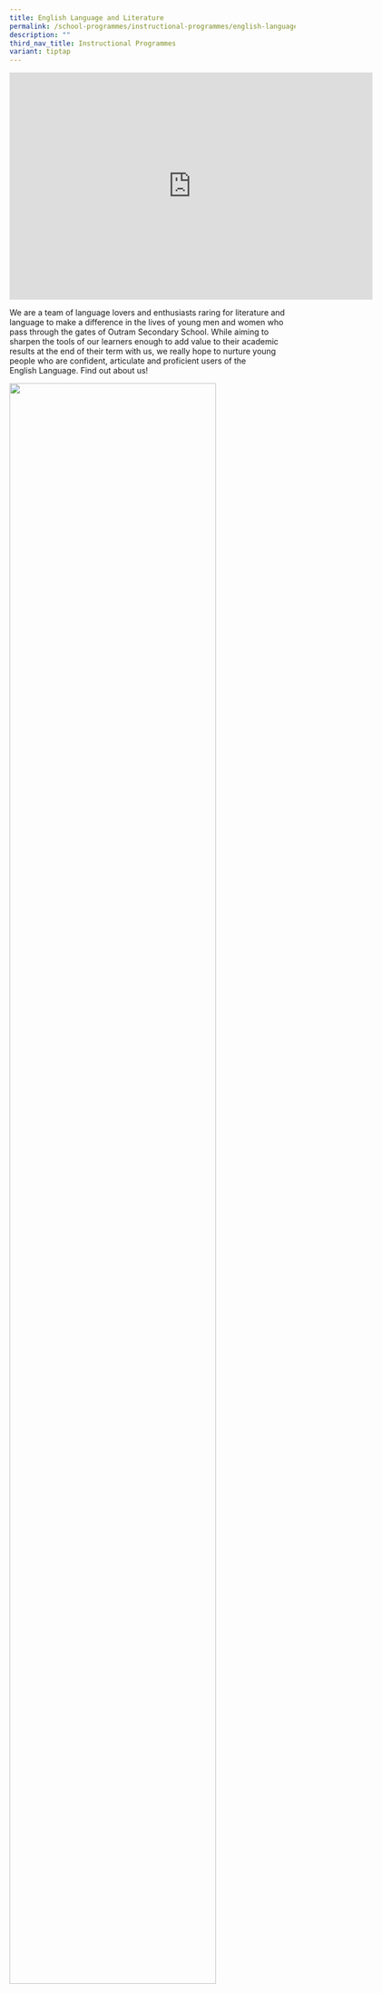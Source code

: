 ```yaml
---
title: English Language and Literature
permalink: /school-programmes/instructional-programmes/english-language/
description: ""
third_nav_title: Instructional Programmes
variant: tiptap
---
```

<div class="iframe-wrapper">
<iframe height="400" width="640" allowfullscreen="true" frameborder="0" src="https://docs.google.com/presentation/d/e/2PACX-1vRebHixLvAYOr8gaTqwFqRXM_wioFpG1Jb_wFRaFBt5cbthVz3kEsgzP_M3U3CCU0zNNQvZtK-Myksi/embed?start=false&amp;loop=false&amp;delayms=3000"></iframe>
</div>
<p>We are a team of language lovers and enthusiasts raring for literature
and language to make a difference in the lives of young men and women who
pass through the gates of Outram Secondary School. While aiming to sharpen
the tools of our learners enough to add value to their academic results
at the end of their term with us, we really hope to&nbsp;nurture young
people&nbsp;who are confident, articulate and proficient users of the English&nbsp;Language.
Find out about us!</p>
<p></p>
<div class="isomer-image-wrapper">
<img style="width: 85%;" height="auto" width="100%" alt="" src="/images/Instructional Programmes/English Language/eng_23.png">
</div>
<div class="isomer-image-wrapper">
<img style="width:70%;height:50%" height="auto" width="100%" src="/images/Instructional%20Programmes/English%20Language/EL20Pic.jpg">
</div>
<h4></h4>
<blockquote>
<h4><strong>Members</strong></h4>
</blockquote>
<table style="minWidth: 25px">
<colgroup>
<col>
</colgroup>
<tbody>
<tr>
<td rowspan="1" colspan="1">
<p>Mrs Cheryl Fan (HOD/EL)</p>
</td>
</tr>
<tr>
<td rowspan="1" colspan="1">
<p>Mrs Wong Ann Ann (LH/EL)</p>
</td>
</tr>
<tr>
<td rowspan="1" colspan="1">
<p>Ms Ismath Banu Yasseen (Acting SH/Lit)</p>
</td>
</tr>
<tr>
<td rowspan="1" colspan="1">
<p>Mr Dawa Tshering Sherpa (HOD/Ed Support)</p>
</td>
</tr>
<tr>
<td rowspan="1" colspan="1">
<p>Ms Zaiton (HOD/Student Management)</p>
</td>
</tr>
<tr>
<td rowspan="1" colspan="1">
<p>Mr Abdul Rahman Bin Abdul Rahim (ST/SS)</p>
</td>
</tr>
<tr>
<td rowspan="1" colspan="1">
<p>Ms Grace Ng Kah-Yi (ST/EL)</p>
</td>
</tr>
<tr>
<td rowspan="1" colspan="1">
<p>Mdm Shireen Shoban Stephen (ST/Ed Support)</p>
</td>
</tr>
<tr>
<td rowspan="1" colspan="1">
<p>Mr Samuel Ng Aik Siong (SH/ Ed Support)</p>
</td>
</tr>
<tr>
<td rowspan="1" colspan="1">
<p>Ms Aqilah Binte Juma’in (SH/Student Leadership &amp; Well-being)</p>
</td>
</tr>
<tr>
<td rowspan="1" colspan="1">
<p>Mr Prathivmohan S/O Chandramohan</p>
</td>
</tr>
<tr>
<td rowspan="1" colspan="1">
<p>Ms Diana Bte Othman</p>
<p></p>
</td>
</tr>
</tbody>
</table>
<p></p>
<blockquote>
<p><strong>Programmes</strong>
</p>
</blockquote>
<p>We are a team of language lovers and enthusiasts raring for literature
and language to make a difference in the lives of young men and women who
pass through the gates of Outram Secondary School. While aiming to sharpen
the tools of our learners enough to add value to their academic results
at the end of their term with us, we really hope to nurture young people
who are confident, articulate and proficient users of the English&nbsp;Language.
Find out about us!</p>
<blockquote>
<p><strong>Oral Skills Programme</strong> 
<br>
</p>
</blockquote>
<p>The department’s spirally progressive oral skills programme aims to build
confidence in young speakers from Secondary 1 to 3 to represent themselves,
represent others and represent issues in fun and collaborative ways:
<br>
</p>
<ul>
<li>
<p>Representing Self (Personal voice) through Drama Pedagogies in Secondary
1
<br>
</p>
</li>
<li>
<p>Representing Others (Empathy by listening, paraphrasing and summarising)
through Broadcast Journalism in Secondary 2
<br>
</p>
</li>
<li>
<p>Representing Issues (Social concerns) through Debate in Secondary 3</p>
</li>
</ul>
<blockquote>
<p><strong>Multiliteracies Programme </strong>
<br>
</p>
</blockquote>
<p>In today’s world where technology and media reaches its arms into every
aspect of our daily lives, bimodal and multimodal texts (Chan &amp; Chia,
2014) such as advertisements, posters, brochures, billboards, moving pictures,
animation, social media platforms such as blogs, facebook, video games,
picture books, digital news and the like proliferate at an unprecedented
speed. At OSS, students learn to appreciate and review multimodal texts
through:
<br>
</p>
<ul>
<li>
<p>Principles of Advertising (Bimodal sources) in Secondary 1
<br>
</p>
</li>
<li>
<p>Film Review (Multimodal sources) in Secondary 2
<br>
</p>
</li>
<li>
<p>Understanding Visual Texts through Mirror Reading and OUI Thinking Frame
in Secondary 3
<br>
</p>
</li>
</ul>
<blockquote>
<p><strong>ARP@Outram (Applied Reading Programme)</strong>
</p>
</blockquote>
<p>Since 2020, the department embarked on an integrated skills acquisition
program named the ARP@Outram. An applied reading program, this department-wide
initiative aims to provide a platform for students to share their reading
interests with their classmates who will respond to the stories they hear
from their peers. Students also learn about pertinent general affairs and
topics of relevance through monthly multimodal presentations. These activities
throughout the year will activate interest in reading, writing and learning
through multimodal media such as videos, images, texts and audio resources.</p>
<ul data-tight="true" class="tight">
<li>
<p><strong>Weekly Opening Read</strong> 
<br>
</p>
</li>
<li>
<p><strong>Monthly News-in-Class Presentations</strong> 
<br>
</p>
</li>
</ul>
<table style="minWidth: 50px">
<colgroup>
<col>
<col>
</colgroup>
<tbody>
<tr>
<th rowspan="1" colspan="1">
<p><strong>2020</strong>
</p>
</th>
<th rowspan="1" colspan="1">
<p>Food Innovation
<br>Climate Change
<br>The Virus Within
<br>Popular Culture
<br>Unconventional Hobbies
<br>The National Pride</p>
</th>
</tr>
<tr>
<td rowspan="1" colspan="1">
<p><strong>2021</strong>
</p>
</td>
<td rowspan="1" colspan="1">
<p>Our Digital Life
<br>A K-pop World
<br>City of the Future
<br>Mind Your Manners
<br>Junk Food in Disguise</p>
</td>
</tr>
<tr>
<td rowspan="3" colspan="1">
<p><strong>2022</strong>
</p>
</td>
<td rowspan="1" colspan="1">
<p><strong>S1</strong> 
<br>Food Innovation
<br>Climate Change
<br>Pop Culture
<br>Unconventional Hobbies</p>
</td>
</tr>
<tr>
<td rowspan="1" colspan="1">
<p><strong>S2</strong> 
<br>Pop Culture - Kpop, Kdrama, Hallyu (Korean Wave)
<br>IT - Digital Life, Online Footprint ,Gaming
<br>Famous Sports Celebrities
<br>Healthy Lifestyle – Junk Food in Disguise</p>
</td>
</tr>
<tr>
<td rowspan="1" colspan="1">
<p><strong>S3</strong> 
<br>Inspirational People
<br>TT - IT/ Gaming
<br>Career Guidance - Unique Occupations
<br>Local Enterprise/ Business
<br>TT - Sports</p>
</td>
</tr>
</tbody>
</table>
<p><strong>Creative Writing Activities</strong> 
<br>&nbsp;</p>
<ul data-tight="true" class="tight">
<li>
<p>Guided Imagery</p>
</li>
<li>
<p>Whose Story is it?
<br>
</p>
</li>
</ul>
<div class="isomer-image-wrapper">
<img style="width:70%;height:50%" height="auto" width="100%" src="/images/Instructional%20Programmes/English%20Language/Pic201.jpg">
</div>
<p><strong>Outram Ink Blog</strong> 
<br>
<br>Read our students’ published works on the students’ blog:&nbsp; <a href="https://cheryllimmingyuh.wixsite.com/outram-writes" rel="noopener noreferrer nofollow" target="_blank">Outram Ink</a> 
<br>
<br>
</p>
<div class="isomer-image-wrapper">
<img style="width:100%;height:50%" height="auto" width="100%" src="/images/Instructional%20Programmes/English%20Language/E1NEW.png">
</div>
<p>
<br><strong>LitE Up!</strong> 
<br>
</p>
<p>The Literature and English teams join hands to organize an annual day
of fun for the Secondary 1s and 2s. Games include Spelling Bee, Running
Idioms, Caption This!, Act Up, Choral Reading and the finale, Character
Parade.
<br>
</p>
<div class="isomer-image-wrapper">
<img style="width:70%;height:50%" height="auto" width="100%" src="/images/Instructional%20Programmes/English%20Language/EP02.jpg">
</div>
<blockquote>
<p></p>
<p><strong>Enrichment and Learning Journeys </strong>
<br>
</p>
</blockquote>
<p>Secondary 1 (2023)</p>
<p></p>
<p>Literature Drama Appreciation Learning Journey to Act 3 International</p>
<p></p>
<div class="isomer-image-wrapper">
<img style="width: 60%;" height="auto" width="100%" alt="" src="/images/Instructional Programmes/English Language/Screenshot_2024_01_31_113517.png">
</div>
<p>Secondary 3 Literature</p>
<p>Jurong West Secondary School Literature Symposium</p>
<p></p>
<div class="isomer-image-wrapper">
<img style="width: 50%;" height="auto" width="100%" alt="" src="/images/Instructional Programmes/English Language/Screenshot_2024_01_31_151947.png">
</div>
<p>&nbsp;</p>
<p><strong>Selling Dreams Exhibition at the National Library</strong> 
<br>
</p>
<div class="isomer-image-wrapper">
<img style="width:70%;height:50%" height="auto" width="100%" src="/images/Instructional%20Programmes/English%20Language/EP03.jpg">
</div>
<p>
<br><strong>Watch-a-Play! Drama Appreciation</strong> 
<br>
</p>
<div class="isomer-image-wrapper">
<img style="width:70%;height:50%" height="auto" width="100%" src="/images/Instructional%20Programmes/English%20Language/EP04.jpg">
</div>
<p><strong>Visit to the State Courts</strong> 
<br>
</p>
<div class="isomer-image-wrapper">
<img style="width:70%;height:50%" height="auto" width="100%" src="/images/Instructional%20Programmes/English%20Language/EP05.jpg">
</div>
<p></p>
<blockquote>
<h4><strong>Competitions</strong> <br></h4>
</blockquote>
<p><strong>ACJC Orator’s Trophy (2023)</strong>
</p>
<p><strong>Certificates of Participation</strong>
</p>
<ul data-tight="true" class="tight">
<li>
<p>Aisyah Binte Sazali from Sec 3/3, and</p>
</li>
<li>
<p>Poh Keng Leng, Mark from Sec 2/4</p>
<p></p>
<div class="isomer-image-wrapper">
<img style="width: 50%;" height="auto" width="100%" alt="" src="/images/Instructional Programmes/English Language/dsfds.jpg">
</div>
</li>
</ul>
<p></p>
<p><strong>Queen’s Commonwealth Essay Competition (2023)</strong>
</p>
<p><strong>Certificates of Participation</strong>
</p>
<ul data-tight="true" class="tight">
<li>
<p>Evangeline Huang Sec 2/4</p>
</li>
<li>
<p>Chloe Sidney Hakim Sec 3/4</p>
</li>
<li>
<p>Goh Ting Shuen, Vera Sec 3/4</p>
</li>
</ul>
<table style="minWidth: 100px">
<colgroup>
<col>
<col>
<col>
<col>
</colgroup>
<tbody>
<tr>
<td rowspan="1" colspan="1">
<p>1</p>
</td>
<td rowspan="1" colspan="1">
<p>YEO LER EN</p>
</td>
<td rowspan="1" colspan="1">
<p>S1/3</p>
</td>
<td rowspan="1" colspan="1">
<p>Certificate Of Participation</p>
</td>
</tr>
<tr>
<td rowspan="1" colspan="1">
<p>2</p>
</td>
<td rowspan="1" colspan="1">
<p>ROHAN FATHIMA MARUWA</p>
</td>
<td rowspan="1" colspan="1">
<p>S2/2</p>
</td>
<td rowspan="1" colspan="1">
<p>Bronze</p>
</td>
</tr>
<tr>
<td rowspan="1" colspan="1">
<p>3</p>
</td>
<td rowspan="1" colspan="1">
<p>ISAAC HAMZAH BIN MUHAMMAD ISKANDAR</p>
</td>
<td rowspan="1" colspan="1">
<p>S2/2</p>
</td>
<td rowspan="1" colspan="1">
<p>Silver</p>
</td>
</tr>
<tr>
<td rowspan="1" colspan="1">
<p>4</p>
</td>
<td rowspan="1" colspan="1">
<p>LIM JUNTAO JAVIER</p>
</td>
<td rowspan="1" colspan="1">
<p>S2/2</p>
</td>
<td rowspan="1" colspan="1">
<p>Certificate Of Participation</p>
</td>
</tr>
<tr>
<td rowspan="1" colspan="1">
<p>5</p>
</td>
<td rowspan="1" colspan="1">
<p>TAN ZI CONG JOEL</p>
</td>
<td rowspan="1" colspan="1">
<p>S2/2</p>
</td>
<td rowspan="1" colspan="1">
<p>Certificate Of Participation</p>
</td>
</tr>
<tr>
<td rowspan="1" colspan="1">
<p>6</p>
</td>
<td rowspan="1" colspan="1">
<p>AISYAH BINTE SAZALI</p>
</td>
<td rowspan="1" colspan="1">
<p>S2/3</p>
</td>
<td rowspan="1" colspan="1">
<p>Certificate Of Participation</p>
</td>
</tr>
<tr>
<td rowspan="1" colspan="1">
<p>7</p>
</td>
<td rowspan="1" colspan="1">
<p>CHUA JIA NING ABIGAIL (CAI JIANING)</p>
</td>
<td rowspan="1" colspan="1">
<p>S2/3</p>
</td>
<td rowspan="1" colspan="1">
<p>Certificate Of Participation</p>
</td>
</tr>
<tr>
<td rowspan="1" colspan="1">
<p>8</p>
</td>
<td rowspan="1" colspan="1">
<p>CHLOE SIDNEY HAKIM</p>
</td>
<td rowspan="1" colspan="1">
<p>S2/4</p>
</td>
<td rowspan="1" colspan="1">
<p>Bronze</p>
</td>
</tr>
<tr>
<td rowspan="1" colspan="1">
<p>9</p>
</td>
<td rowspan="1" colspan="1">
<p>HANAH ANG RUI-JUN</p>
</td>
<td rowspan="1" colspan="1">
<p>S2/4</p>
</td>
<td rowspan="1" colspan="1">
<p>Certificate Of Participation</p>
</td>
</tr>
<tr>
<td rowspan="1" colspan="1">
<p>10</p>
</td>
<td rowspan="1" colspan="1">
<p>OKABAYASHI WAKA</p>
</td>
<td rowspan="1" colspan="1">
<p>S2/4</p>
</td>
<td rowspan="1" colspan="1">
<p>Certificate Of Participation</p>
</td>
</tr>
<tr>
<td rowspan="1" colspan="1">
<p>11</p>
</td>
<td rowspan="1" colspan="1">
<p>KOH CHEN LIN, SHERRY</p>
</td>
<td rowspan="1" colspan="1">
<p>S3/2</p>
</td>
<td rowspan="1" colspan="1">
<p>Certificate Of Participation</p>
</td>
</tr>
<tr>
<td rowspan="1" colspan="1">
<p>12</p>
</td>
<td rowspan="1" colspan="1">
<p>SHERLYN ANG XIN YI</p>
</td>
<td rowspan="1" colspan="1">
<p>S3/2</p>
</td>
<td rowspan="1" colspan="1">
<p>Gold</p>
</td>
</tr>
<tr>
<td rowspan="1" colspan="1">
<p>13</p>
</td>
<td rowspan="1" colspan="1">
<p>LIM MING LE JERICHO JAVIER</p>
</td>
<td rowspan="1" colspan="1">
<p>S3/2</p>
</td>
<td rowspan="1" colspan="1">
<p>Bronze</p>
</td>
</tr>
<tr>
<td rowspan="1" colspan="1">
<p>14</p>
</td>
<td rowspan="1" colspan="1">
<p>HEIDI TEH ELIE</p>
</td>
<td rowspan="1" colspan="1">
<p>S3/3</p>
</td>
<td rowspan="1" colspan="1">
<p>Certificate Of Participation</p>
</td>
</tr>
<tr>
<td rowspan="1" colspan="1">
<p>15</p>
</td>
<td rowspan="1" colspan="1">
<p>THAM XIU YI ELISSA SILVA</p>
</td>
<td rowspan="1" colspan="1">
<p>S3/3</p>
</td>
<td rowspan="1" colspan="1">
<p>Bronze</p>
</td>
</tr>
<tr>
<td rowspan="1" colspan="1">
<p>16</p>
</td>
<td rowspan="1" colspan="1">
<p>ALEXIS PANG LI WEN</p>
</td>
<td rowspan="1" colspan="1">
<p>S3/4</p>
</td>
<td rowspan="1" colspan="1">
<p>Certificate Of Participation</p>
</td>
</tr>
<tr>
<td rowspan="1" colspan="1">
<p>17</p>
</td>
<td rowspan="1" colspan="1">
<p>MA BIANCA MARIA CHOU</p>
</td>
<td rowspan="1" colspan="1">
<p>S3/4</p>
</td>
<td rowspan="1" colspan="1">
<p>Bronze</p>
</td>
</tr>
<tr>
<td rowspan="1" colspan="1">
<p>18</p>
</td>
<td rowspan="1" colspan="1">
<p>ALDEN ANG WEN YONG</p>
</td>
<td rowspan="1" colspan="1">
<p>S3/4</p>
</td>
<td rowspan="1" colspan="1">
<p>Certificate Of Participation</p>
</td>
</tr>
<tr>
<td rowspan="1" colspan="1">
<p>19</p>
</td>
<td rowspan="1" colspan="1">
<p>OSTEN KOH JIN HENG</p>
</td>
<td rowspan="1" colspan="1">
<p>S3/4</p>
</td>
<td rowspan="1" colspan="1">
<p>Certificate Of Participation</p>
</td>
</tr>
<tr>
<td rowspan="1" colspan="1">
<p>20</p>
</td>
<td rowspan="1" colspan="1">
<p>TAN JING YI</p>
</td>
<td rowspan="1" colspan="1">
<p>S4/3</p>
</td>
<td rowspan="1" colspan="1">
<p>Bronze</p>
</td>
</tr>
<tr>
<td rowspan="1" colspan="1">
<p>21</p>
</td>
<td rowspan="1" colspan="1">
<p>NICHOLAS NGAN WEI HON</p>
</td>
<td rowspan="1" colspan="1">
<p>S4/3</p>
</td>
<td rowspan="1" colspan="1">
<p>Certificate Of Participation</p>
</td>
</tr>
</tbody>
</table>
<p></p>
<div class="isomer-image-wrapper">
<img style="width: 60%;" height="auto" width="100%" alt="" src="/images/Instructional Programmes/English Language/vbvcbcv.jpg">
</div>
<p><strong>Live On Festival (Writing Competition)</strong>
</p>
<p><strong><u>2023</u></strong>
</p>
<p>The Live On Festival is annual competition that encourages participants,
in particular youths, to express their thoughts on organ donation and transplantation
through art and writing. It is organised by the National Organ Transplant
Unit (NOTU), Ministry of Health (MOH).</p>
<p></p>
<div class="isomer-image-wrapper">
<img style="width: 60%;" height="auto" width="100%" alt="dfdfds" src="/images/Instructional Programmes/English Language/dfdsf.jpg">
</div>
<p>Jaiaree Rattawit (Special Mention, Junior Category)</p>
<p>Read online <a rel="noopener noreferrer nofollow" target="_blank">https://www.liveon.gov.sg/essay-showcase.html?Essayid=322</a>
</p>
<p><strong><u>2022</u></strong>
</p>
<p></p>
<div class="isomer-image-wrapper">
<img style="width: 50%;" height="auto" width="100%" alt="" src="/images/Instructional Programmes/English Language/cdc.jpg">
</div>
<p>Heidi Teh Elie (Special Mention, Senior Category)</p>
<p>Read online <a rel="noopener noreferrer nofollow" target="_blank">https://www.liveon.gov.sg/essay-showcase.html?Essayid=243</a>
</p>
<p></p>
<p><strong>The Queen’s Commonwealth Essay Competition (Anglo-Chinese Junior College) </strong>
<br>&nbsp;The Queen's Commonwealth Essay Competition is the world's oldest
international writing competition for schools, established since 1883.
For 2021, the Competition theme was Community in the Commonwealth, and
the essay topics were centered round the Covid-19 pandemic.
<br>
</p>
<p>We are pleased to announce the following good results. Bravo, Outram writers!
<br>
</p>
<table style="minWidth: 100px">
<colgroup>
<col>
<col>
<col>
<col>
</colgroup>
<tbody>
<tr>
<th rowspan="1" colspan="1">
<p>1.</p>
</th>
<th rowspan="1" colspan="1">
<p>TAN JING YI</p>
</th>
<th rowspan="1" colspan="1">
<p>S3-3</p>
</th>
<th rowspan="1" colspan="1">
<p>Silver Award</p>
</th>
</tr>
<tr>
<td rowspan="1" colspan="1">
<p>2.</p>
</td>
<td rowspan="1" colspan="1">
<p>ALYSSA TEO XIN RU</p>
</td>
<td rowspan="1" colspan="1">
<p>S3-4</p>
</td>
<td rowspan="1" colspan="1">
<p>Silver Award</p>
</td>
</tr>
<tr>
<td rowspan="1" colspan="1">
<p>3.</p>
</td>
<td rowspan="1" colspan="1">
<p>HO ZI LE ZAEYEA</p>
</td>
<td rowspan="1" colspan="1">
<p>S2-3</p>
</td>
<td rowspan="1" colspan="1">
<p>Bronze Award</p>
</td>
</tr>
<tr>
<td rowspan="1" colspan="1">
<p>4.</p>
</td>
<td rowspan="1" colspan="1">
<p>LYON KHOW MAEDA</p>
</td>
<td rowspan="1" colspan="1">
<p>S3-3</p>
</td>
<td rowspan="1" colspan="1">
<p>Bronze Award</p>
</td>
</tr>
<tr>
<td rowspan="1" colspan="1">
<p>5.</p>
</td>
<td rowspan="1" colspan="1">
<p>NICHOLAS NGAN WEI HON</p>
</td>
<td rowspan="1" colspan="1">
<p>S3-3</p>
</td>
<td rowspan="1" colspan="1">
<p>Bronze Award</p>
</td>
</tr>
<tr>
<td rowspan="1" colspan="1">
<p>6.</p>
</td>
<td rowspan="1" colspan="1">
<p>ALYA MAISARAH BINTE MOHAMMAD ZAZALEE</p>
</td>
<td rowspan="1" colspan="1">
<p>S2-2</p>
</td>
<td rowspan="1" colspan="1">
<p>Certificate of Participation</p>
</td>
</tr>
<tr>
<td rowspan="1" colspan="1">
<p>7.</p>
</td>
<td rowspan="1" colspan="1">
<p>SHERLYN ANG XIN YI</p>
</td>
<td rowspan="1" colspan="1">
<p>S2-2</p>
</td>
<td rowspan="1" colspan="1">
<p>Certificate of Participation</p>
</td>
</tr>
<tr>
<td rowspan="1" colspan="1">
<p>8.</p>
</td>
<td rowspan="1" colspan="1">
<p>LIM MING LE JERICHO JAVIER</p>
</td>
<td rowspan="1" colspan="1">
<p>S2-2</p>
</td>
<td rowspan="1" colspan="1">
<p>Certificate of Participation</p>
</td>
</tr>
<tr>
<td rowspan="1" colspan="1">
<p>9.</p>
</td>
<td rowspan="1" colspan="1">
<p>LEE E YU GRACE</p>
</td>
<td rowspan="1" colspan="1">
<p>S2-3</p>
</td>
<td rowspan="1" colspan="1">
<p>Certificate of Participation</p>
</td>
</tr>
<tr>
<td rowspan="1" colspan="1">
<p>10.</p>
</td>
<td rowspan="1" colspan="1">
<p>HO CONG THANH</p>
</td>
<td rowspan="1" colspan="1">
<p>S2-3</p>
</td>
<td rowspan="1" colspan="1">
<p>Certificate of Participation</p>
</td>
</tr>
<tr>
<td rowspan="1" colspan="1">
<p>11.</p>
</td>
<td rowspan="1" colspan="1">
<p>JAKOB FOK YING NING</p>
</td>
<td rowspan="1" colspan="1">
<p>S3-3</p>
</td>
<td rowspan="1" colspan="1">
<p>Certificate of Participation</p>
</td>
</tr>
</tbody>
</table>
<p>
<br><strong>Orator’s Trophy (Anglo-Chinese Junior College)</strong> 
<br>
</p>
<div class="isomer-image-wrapper">
<img style="width:70%;height:50%" height="auto" width="100%" src="/images/Instructional%20Programmes/English%20Language/ES01.jpg">
</div>
<div class="isomer-image-wrapper">
<img style="width:70%;height:50%" height="auto" width="100%" src="/images/Instructional%20Programmes/English%20Language/ES02.jpg">
</div>
<p>
<br><strong>National Schools Literature Festival (NSLF)</strong> 
<br>
</p>
<div class="isomer-image-wrapper">
<img style="width:70%;height:50%" height="auto" width="100%" src="/images/Instructional%20Programmes/English%20Language/ES03.jpg">
</div>
<div class="isomer-image-wrapper">
<img style="width:70%;height:50%" height="auto" width="100%" src="/images/Instructional%20Programmes/English%20Language/ES04.jpg">
</div>
<div class="isomer-image-wrapper">
<img style="width:70%;height:50%" height="auto" width="100%" src="/images/Instructional%20Programmes/English%20Language/ES05.jpg">
</div>
<div class="isomer-image-wrapper">
<img style="width:70%;height:50%" height="auto" width="100%" src="/images/Instructional%20Programmes/English%20Language/ES06.jpg">
</div>
<p>
<br><strong>OSS Speakability Award</strong> 
<br>
</p>
<table style="minWidth: 75px">
<colgroup>
<col>
<col>
<col>
</colgroup>
<tbody>
<tr>
<td rowspan="1" colspan="1">
<p>2021</p>
</td>
<td rowspan="1" colspan="1">
<p>Overall Winner: Martin Ethan Mina (Sec 3/4)</p>
</td>
<td rowspan="1" colspan="1">
<p>Video Link: Overall Winner
<br>
<br><strong><a href="https://drive.google.com/file/d/13VKxdbXO1yQ3uWkYELJJgIEEZW1j8gb0/view?usp=sharing" rel="noopener noreferrer nofollow" target="_blank">https://drive.google.com/file/d/13VKxdbXO1yQ3uWkYELJJgIEEZW1j8gb0/view?usp=sharing</a></strong>
</p>
</td>
</tr>
</tbody>
</table>
<p>
<br><strong>Write for Kindness Competition</strong> 
<br><strong>Poetry writing</strong> 
<br>
</p>
<div class="isomer-image-wrapper">
<img style="width:70%;height:50%" height="auto" width="100%" src="/images/Instructional%20Programmes/English%20Language/ES07.jpg">
</div>
<div class="isomer-image-wrapper">
<img style="width:70%;height:50%" height="auto" width="100%" src="/images/Instructional%20Programmes/English%20Language/The20Upstander20by20Sharvin20Sekar20and20Koh20Chen20Soon.jpg">
</div>
<p>
<br><strong>'Kindness Makes Us Stronger' Sharvin Sekar (Sec 2/4), Koh Chen Soon (Sec2/4)</strong> 
<br>
</p>
<table style="minWidth: 75px">
<colgroup>
<col>
<col>
<col>
</colgroup>
<tbody>
<tr>
<th rowspan="1" colspan="1">
<p>2021</p>
</th>
<th rowspan="1" colspan="2">
<p>Poetry writing
<br>
<br>
<br>Write for Kindness is a national creative-writing competition organised
by the Singapore Kindness Movement (SKM), with the Singapore Book Council
as its programme partner. It is a platform for secondary, junior college,
centralised institute, madrasah and international school students to promote
kindness to the younger audience by creating age-appropriate and culturally
relevant children’s stories, through short stories, poetry, illustrations
and songs</p>
</th>
</tr>
<tr>
<td rowspan="1" colspan="1">
<p></p>
</td>
<td rowspan="1" colspan="1">
<p>‘A Sweet Little Act’ Florence Seah Kah Woon (Sec 2/3) Turmunkh Solongo
(Sec 2/3)</p>
</td>
<td rowspan="1" colspan="1">
<p>‘The Wounded Wolf and the Warm-hearted Farmer’ Lim Ming Le Jericho Javier
(Sec 2/2) Ngim Adriel Daxin Garcia (Sec 2/2)
<br>
<br>
</p>
</td>
</tr>
<tr>
<td rowspan="1" colspan="1">
<p>2020</p>
</td>
<td rowspan="1" colspan="1">
<p><strong>Poetry writing</strong>
</p>
</td>
<td rowspan="1" colspan="1">
<p></p>
</td>
</tr>
</tbody>
</table>
<p>
<br>
</p>
<div class="isomer-image-wrapper">
<img style="width:70%;height:50%" height="auto" width="100%" src="/images/Instructional%20Programmes/English%20Language/ES08.jpg">
</div>
<p>
<br><a href="https://www.kindness.sg/news/congratulations-to-the-write-for-kindness-2020-winners/" rel="noopener noreferrer nofollow" target="_blank">https://www.kindness.sg/news/congratulations-to-the-write-for-kindness-2020-winners/</a> 
<br><strong>Poetry Writing 2019</strong> 
<br>‘A Helping Hand’ - 2nd&nbsp;place ‘A Friend in Need is a Friend Indeed’
- Consolation Prize
<br>
</p>
<div class="isomer-image-wrapper">
<img style="width:70%;height:50%" height="auto" width="100%" src="/images/Instructional%20Programmes/English%20Language/ES09.jpg">
</div>
<p><strong>2018 Poetry Writing 2018</strong> 
<br>‘The power of Kindness’ – Champion ‘At the Playground’ – 3rd&nbsp;place
<br>
</p>
<div class="isomer-image-wrapper">
<img style="width:70%;height:50%" height="auto" width="100%" src="/images/Instructional%20Programmes/English%20Language/ES10.jpg">
</div>
<p><strong>Story Writing</strong> 
<br>
</p>
<div class="isomer-image-wrapper">
<img style="width:70%;height:50%" height="auto" width="100%" src="/images/Instructional%20Programmes/English%20Language/06.png">
</div>
<p>Andrea Seng Jun Xin&nbsp;(Sec 2/3), Adriana Batrisyia Binte Steve Arifianto
(Sec 2/5), Briones Cheyanna Carlyn Javier (Sec 2/5), Diana Hue (Sec 2/5),
and Tan Swee Ling (Sec 2/5)
<br><strong>Singapore Secondary Schools Debating Championships (SSSDC) 2019</strong> 
<br>
</p>
<p>In our first foray into SSSDC, the team won 2 out of 3 rounds in the preliminaries
and Justine Hari Muruga (Sec 4/5) won Best Speaker in Round 2.
<br>
</p>
<p>Debaters: Maria Reyes (Sec 32), Basil Hia &amp; Brendan Lim (Sec 4/5)
<br>
</p>
<div class="isomer-image-wrapper">
<img style="width:70%;height:50%" height="auto" width="100%" src="/images/Instructional%20Programmes/English%20Language/E6.jpg">
</div>
<div class="isomer-image-wrapper">
<img style="width:70%;height:50%" height="auto" width="100%" src="/images/Instructional%20Programmes/English%20Language/E7.jpg">
</div>
<p>
<br><strong>Scrabble Competition 2019</strong> 
<br>
</p>
<p>A team of Secondary 4 students took an enjoyable Sunday afternoon out
for intense rounds of scrabble at Jurong Green CC.
<br>
</p>
<div class="isomer-image-wrapper">
<img style="width:70%;height:50%" height="auto" width="100%" src="/images/Instructional%20Programmes/English%20Language/E8.jpg">
</div>
<p>
<br><strong>Tales of ‘S’ (Civica) 2018</strong> 
<br>
</p>
<p>Winning Entry from William Wang Silang (Sec 4/4).
<br>
</p>
<div class="isomer-image-wrapper">
<img style="width:70%;height:50%" height="auto" width="100%" src="/images/Instructional%20Programmes/English%20Language/E12.jpg">
</div>
<p>
<br>
</p>
<p><strong>ICAS Writing Competition (University of New South Wales)</strong> 
<br>
</p>
<p>30 students took part in 2018 and received certificates of Credit, Merit
and Participation.
<br>
</p>
<p><strong>Oldham Cup (ACJC) 2017</strong> 
<br>
</p>
<p>The team comprising Zander Widjaja, Nguyen Hai Duong (Sec 4/4) and Shyanne&nbsp;
(Sec 4/5) won 2 rounds out of 8 in their inaugural outing.</p>
<div class="isomer-image-wrapper">
<img style="width:70%;height:50%" height="auto" width="100%" src="/images/Instructional%20Programmes/English%20Language/E14.jpg">
</div>
<p>&nbsp;&nbsp;&nbsp;&nbsp;</p>
<p><strong>Outram Times</strong>
</p>
<p>&nbsp;&nbsp;&nbsp;</p>
<table style="minWidth: 25px">
<colgroup>
<col>
</colgroup>
<tbody>
<tr>
<th rowspan="1" colspan="1">
<p><a href="/files/School%20Programmes/Instructional%20Programmes/English%20Language/Outram%20Times%20-%20Version%204%20(1)%20(1).pdf" rel="noopener noreferrer nofollow" target="_blank">Outram Times 2018</a>
</p>
</th>
</tr>
<tr>
<td rowspan="1" colspan="1">
<p><strong><a href="/files/School%20Programmes/Instructional%20Programmes/English%20Language/2017%20(Version%204).pdf" rel="noopener noreferrer nofollow" target="_blank">Outram Times 2017</a></strong>
</p>
</td>
</tr>
<tr>
<td rowspan="1" colspan="1">
<p><strong><a href="/files/School%20Programmes/Instructional%20Programmes/English%20Language/outramtimes2.pdf" rel="noopener noreferrer nofollow" target="_blank">Outram Times 2016</a></strong>
</p>
</td>
</tr>
<tr>
<td rowspan="1" colspan="1">
<p><strong><a href="/files/School%20Programmes/Instructional%20Programmes/English%20Language/Publication_Outram%20Times12%20(2).pdf" rel="noopener noreferrer nofollow" target="_blank">Outram Times 2015</a></strong>
</p>
</td>
</tr>
</tbody>
</table>
<p></p>
<p></p>
<p><strong>English Resources</strong>
</p>
<p><strong>For Students</strong> 
<br><strong><u>Video Resources</u></strong><u> </u>
<br>
<br>
</p>
<table style="minWidth: 50px">
<colgroup>
<col>
<col>
</colgroup>
<tbody>
<tr>
<th rowspan="1" colspan="1">
<div class="isomer-image-wrapper">
<img style="width: 100%" height="129" width="212" alt="EL page.JPG" src="/images/Instructional%20Programmes/English%20Language/ER01.jpg">
</div>
<p>
<br>
</p>
</th>
<th rowspan="1" colspan="1">
<p><a href="https://www.youtube.com/watch?v=_VatAaGIVV8&amp;t=32s" rel="noopener noreferrer nofollow" target="_blank">How to Capture PAC in Reading Aloud O &amp; N Level English Oral</a> 
<br>
<br><a href="https://www.youtube.com/watch?v=_VatAaGIVV8&amp;t=32s" rel="noopener noreferrer nofollow" target="_blank">Examination</a>
</p>
</th>
</tr>
<tr>
<td rowspan="1" colspan="1">
<div class="isomer-image-wrapper">
<img style="width: 100%" height="134" width="213" alt="Pic 1.PNG" src="/images/Instructional%20Programmes/English%20Language/ER02.jpg">
</div>
</td>
<td rowspan="1" colspan="1">
<p>
<br><strong><a href="https://www.youtube.com/watch?v=Nk2zZ0d27OA&amp;t=58s&amp;litebox=1" rel="noopener noreferrer nofollow" target="_blank">GCE O &amp; N Level Persuasive Writing Part 1 Overview English </a></strong>
<br><strong><a href="https://www.youtube.com/watch?v=Nk2zZ0d27OA&amp;t=58s&amp;litebox=1" rel="noopener noreferrer nofollow" target="_blank">Language (Argumentative Essay)</a></strong>
</p>
</td>
</tr>
<tr>
<td rowspan="1" colspan="1">
<div class="isomer-image-wrapper">
<img style="width: 100%" height="132" width="212" alt="Pic 2.PNG" src="/images/Instructional%20Programmes/English%20Language/ER03.jpg">
</div>
<div class="isomer-image-wrapper">
<img style="width: 100%" height="auto" width="16" src="https://outramsec-moe-edu-sg-admin.cwp.sg/pix/spacer.gif">
</div>
</td>
<td rowspan="1" colspan="1">
<p><strong><a href="https://www.youtube.com/watch?v=WTTIN9JHx1o&amp;t=50s&amp;litebox=1" rel="noopener noreferrer nofollow" target="_blank">Persuasive Writing Part 2 Constructing Arguments &amp; Introduction O &amp; N Level (Argumentative Essay)</a></strong>
</p>
</td>
</tr>
<tr>
<td rowspan="1" colspan="1">
<div class="isomer-image-wrapper">
<img style="width: 100%" height="122" width="213" alt="pic 3.PNG" src="/images/Instructional%20Programmes/English%20Language/ER04.jpg">
</div>
</td>
<td rowspan="1" colspan="1">
<p><strong><a href="https://www.youtube.com/watch?v=mI6OZrrTBPI&amp;t=41s&amp;litebox=1" rel="noopener noreferrer nofollow" target="_blank">GCE O &amp; N Level Persuasive Writing Part 3 Language Features &amp; Hedging English (Argumentative Essay)</a></strong>
</p>
</td>
</tr>
<tr>
<td rowspan="1" colspan="1">
<div class="isomer-image-wrapper">
<img style="width: 100%" height="123" width="216" alt="pic 4.PNG" src="/images/Instructional%20Programmes/English%20Language/ER05.jpg">
</div>
</td>
<td rowspan="1" colspan="1">
<p><strong><a href="https://www.youtube.com/watch?v=VzoXJ2TEk0M&amp;t=61s&amp;litebox=1" rel="noopener noreferrer nofollow" target="_blank">GCE O &amp; N Level Persuasive Writing Part 4 Types of Supporting Material (Argumentative Essay) English</a></strong>
</p>
</td>
</tr>
<tr>
<td rowspan="1" colspan="1">
<div class="isomer-image-wrapper">
<img style="width: 100%" height="122" width="216" alt="pic 5.PNG" src="/images/Instructional%20Programmes/English%20Language/ER06.jpg">
</div>
</td>
<td rowspan="1" colspan="1">
<p><strong><a href="https://www.youtube.com/watch?v=WTzpS43AUSk&amp;t=55s&amp;litebox=1" rel="noopener noreferrer nofollow" target="_blank">GCE O &amp; N Level Persuasive Writing Part 5 Checklist &amp; Idea Map (Argumentative Essay) English</a></strong>
</p>
</td>
</tr>
<tr>
<td rowspan="1" colspan="1">
<div class="isomer-image-wrapper">
<img style="width: 100%" height="auto" width="100%" alt="EL Video 1.JPG" src="/images/Instructional%20Programmes/English%20Language/ER07.jpg">
</div>
<div class="isomer-image-wrapper">
<img style="width: 100%" height="auto" width="16" src="https://outramsec-moe-edu-sg-admin.cwp.sg/pix/spacer.gif">
</div>
<p>
<br>
</p>
</td>
<td rowspan="1" colspan="1">
<p><strong><a href="https://www.youtube.com/watch?v=7XEXW6o6U8A&amp;litebox=1" rel="noopener noreferrer nofollow" target="_blank">O &amp; N Level Oral Exam BOAR Oral Thinking Frame Part 1</a></strong>
</p>
</td>
</tr>
<tr>
<td rowspan="1" colspan="1">
<div class="isomer-image-wrapper">
<img style="width: 100%" height="auto" width="100%" alt="EL Video 2.JPG" src="/images/Instructional%20Programmes/English%20Language/ER08.jpg">
</div>
</td>
<td rowspan="1" colspan="1">
<p><strong><a href="https://www.youtube.com/watch?v=axEba1zjkwc&amp;litebox=1" rel="noopener noreferrer nofollow" target="_blank">O &amp; N Level Oral Exam BOAR Oral Thinking Frame Part 2</a></strong>
</p>
</td>
</tr>
<tr>
<td rowspan="1" colspan="1">
<div class="isomer-image-wrapper">
<img style="width: 100%" height="auto" width="100%" alt="El Video 4.JPG" src="/images/Instructional%20Programmes/English%20Language/ER09.jpg">
</div>
<p>
<br>
</p>
</td>
<td rowspan="1" colspan="1">
<p>
<br><strong><a href="https://www.youtube.com/watch?v=GnFycyyJ5-s&amp;litebox=1" rel="noopener noreferrer nofollow" target="_blank">O level English Comprehension Visual Text Purpose &amp; Intended Effect Questions Part 1</a></strong>
</p>
</td>
</tr>
<tr>
<td rowspan="1" colspan="1">
<div class="isomer-image-wrapper">
<img style="width: 100%" height="auto" width="100%" alt="El Video 5.JPG" src="/images/Instructional%20Programmes/English%20Language/ER10.jpg">
</div>
</td>
<td rowspan="1" colspan="1">
<p><strong><a href="https://www.youtube.com/watch?v=n2KXgNrapKk&amp;litebox=1" rel="noopener noreferrer nofollow" target="_blank">Updated O Level English Comprehension Visual Text Purpose &amp; Intended Effect Questions Part 2</a></strong>
</p>
</td>
</tr>
<tr>
<td rowspan="1" colspan="1">
<div class="isomer-image-wrapper">
<img style="width: 100%" height="auto" width="100%" alt="EL Video 3.JPG" src="/images/Instructional%20Programmes/English%20Language/ER11.jpg">
</div>
</td>
<td rowspan="1" colspan="1">
<p><strong><a href="https://www.youtube.com/watch?v=h_DtNqHfalM&amp;litebox=1" rel="noopener noreferrer nofollow" target="_blank">O &amp; N Level English Paper 2 Understanding Visual Text through Mirror Reading</a></strong>
</p>
</td>
</tr>
</tbody>
</table>
<p>
<br>
<br><strong>Website Resources</strong> 
<br>
<br>
</p>
<div class="isomer-image-wrapper">
<img style="width:70%;height:50%" height="auto" width="100%" src="/images/Instructional%20Programmes/English%20Language/ER12.jpg">
</div>
<p><strong>Online Reading</strong> 
<br>
<br>
</p>
<table style="minWidth: 50px">
<colgroup>
<col>
<col>
</colgroup>
<tbody>
<tr>
<th rowspan="1" colspan="1">
<p>Website address</p>
</th>
<th rowspan="1" colspan="1">
<p>Description</p>
</th>
</tr>
<tr>
<td rowspan="1" colspan="1">
<p><strong><a href="http://www.eastoftheweb.com/" rel="noopener noreferrer nofollow" target="_blank">http://www.eastoftheweb.com/</a></strong>
</p>
</td>
<td rowspan="1" colspan="1">
<p>Short stories for the avid reader.</p>
</td>
</tr>
<tr>
<td rowspan="1" colspan="1">
<p><strong><a href="http://www.pagebypagebooks.com/title.html" rel="noopener noreferrer nofollow" target="_blank">http://www.pagebypagebooks.com/title.html</a></strong>
</p>
</td>
<td rowspan="1" colspan="1">
<p>Read your favourite classic online!</p>
</td>
</tr>
</tbody>
</table>
<p></p>
<table style="minWidth: 50px">
<colgroup>
<col>
<col>
</colgroup>
<tbody>
<tr>
<th rowspan="1" colspan="1">
<p>Website Title</p>
</th>
<th rowspan="1" colspan="1">
<p>Description</p>
</th>
</tr>
<tr>
<td rowspan="1" colspan="1">
<p>
<br>
<br><strong><a href="https://www.languagecouncils.sg/goodenglish/resources" rel="noopener noreferrer nofollow" target="_blank">Speak Good English Movement (SGEM)</a></strong> 
<br>
</p>
</td>
<td rowspan="1" colspan="1">
<p>
<br>Speak Good English Movement encourages Singaporeans to speak and write
standard English and provide resources to learners who wish to improve
their English. There are fun quizzes and resources for everyone. Check
it out here!
<br>
</p>
</td>
</tr>
<tr>
<td rowspan="1" colspan="1">
<p><strong><a href="https://learnenglish.britishcouncil.org/" rel="noopener noreferrer nofollow" target="_blank">Learn English</a></strong>
</p>
</td>
<td rowspan="1" colspan="1">
<p>Learn English is a portal which links to all the British Council's websites
for teachers and learners of English</p>
</td>
</tr>
<tr>
<td rowspan="1" colspan="1">
<p><a href="http://www.chompchomp.com/" rel="noopener noreferrer nofollow" target="_blank">Grammar Bytes</a>
</p>
</td>
<td rowspan="1" colspan="1">
<p>Grammar Bytes provides notes, worksheets and interactive practices.</p>
</td>
</tr>
<tr>
<td rowspan="1" colspan="1">
<p><a href="http://www.ego4u.com/en/cram-up/grammar" rel="noopener noreferrer nofollow" target="_blank">English Grammar Online 4 u</a>
</p>
</td>
<td rowspan="1" colspan="1">
<p>English Grammar Online 4 U focuses on learning and applying grammar rules.</p>
</td>
</tr>
<tr>
<td rowspan="1" colspan="1">
<p><a href="http://www.bbc.co.uk/worldservice/learningenglish/language/" rel="noopener noreferrer nofollow" target="_blank">BBC English Language</a>
</p>
</td>
<td rowspan="1" colspan="1">
<p>An award-winning site for learners of English, the BBC website is chock
full of resources for students and teachers alike</p>
</td>
</tr>
</tbody>
</table>
<p>
<br>
<br><strong>Suggested Reads</strong> 
<br>
<br><a href="/files/School%20Programmes/Instructional%20Programmes/English%20Language/South_S1_LR.pdf" rel="noopener noreferrer nofollow" target="_blank">Sec 1</a> 
<a href="/files/School%20Programmes/Instructional%20Programmes/English%20Language/South_S2_LR.pdf" rel="noopener noreferrer nofollow" target="_blank">Sec 2</a> <a href="/files/School%20Programmes/Instructional%20Programmes/English%20Language/South_S3_LR.pdf" rel="noopener noreferrer nofollow" target="_blank">Sec 3</a> 
<a href="/files/School%20Programmes/Instructional%20Programmes/English%20Language/South_S4_LR.pdf" rel="noopener noreferrer nofollow" target="_blank">Sec 4</a> <a href="/files/School%20Programmes/Instructional%20Programmes/English%20Language/South_S5_LR.pdf" rel="noopener noreferrer nofollow" target="_blank">Sec 5</a>
</p>
<p></p>
<p>&nbsp;&nbsp;&nbsp;&nbsp;</p>
<p></p>